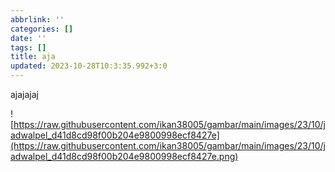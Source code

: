 ```yaml
---
abbrlink: ''
categories: []
date: ''
tags: []
title: aja
updated: 2023-10-28T10:3:35.992+3:0
---
```

ajajajaj


![https://raw.githubusercontent.com/ikan38005/gambar/main/images/23/10/jadwalpel_d41d8cd98f00b204e9800998ecf8427e](https://raw.githubusercontent.com/ikan38005/gambar/main/images/23/10/jadwalpel_d41d8cd98f00b204e9800998ecf8427e.png)
